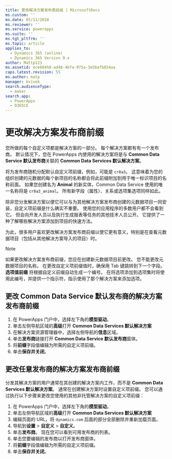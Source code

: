 ```yaml
---
title: 更改解决方案发布商前缀 | MicrosoftDocs
ms.custom: ''
ms.date: 05/11/2018
ms.reviewer: ''
ms.service: powerapps
ms.suite: ''
ms.tgt_pltfrm: ''
ms.topic: article
applies_to:
  - Dynamics 365 (online)
  - Dynamics 365 Version 9.x
author: Mattp123
ms.assetid: ece684h8-ad40-4bfa-975a-3e5bafb854aa
caps.latest.revision: 55
ms.author: matp
manager: kvivek
search.audienceType:
  - maker
search.app:
  - PowerApps
  - D365CE
---
```


# <a name="change-the-solution-publisher-prefix"></a>更改解决方案发布商前缀

您所做的每个自定义项都是解决方案的一部分。 每个解决方案都有有一个发布商。 默认情况下，您在 PowerApps 内使用的解决方案将是与 **Common Data Service 默认发布商**关联的 **Common Data Services 默认解决方案**。

将为发布商随机分配默认自定义项前缀，例如，可能是 `cr8a3`。 这意味着为您的组织创建的元数据的每个新项目的名称都会将此前缀附加到用于唯一标识项目的名称前面。 如果您创建名为 **Animal** 的新实体，Common Data Service 使用的唯一名称将是 `cr8a3_animal`。 所有新字段（属性）、关系或选项集选项同样如此。

除非您分发解决方案以便它可以与为其他解决方案发布商创建的元数据项目一同安装，自定义项前缀是什么确实不重要。 使用您的应用程序的多数用户都不会看到它。 但会向开发人员以及执行生成报表等任务的其他技术人员公开。 它提供了一种了解哪些解决方案添加到项目的快速方法。

为此，很多用户喜欢更改解决方案发布商前缀以使它更有意义，特别是在查看元数据项目（包括从其他解决方案导入的项目）时。 

> [!NOTE]
> 如果更改解决方案发布商前缀，您应在创建新元数据项目前更改。 您不能更改元数据项目的名称。
> 在更改自定义项前缀值时，确保用 Tab 键跳转到下一个字段。 **选项值前缀** 将根据自定义前缀自动生成一个编号。 在将选项添加到选项集时将使用此编号，并提供一个指示符，指示使用了那个解决方案来添加选项。 

## <a name="change-the-solution-publisher-prefix-for-the-common-data-service-default-publisher"></a>更改 Common Data Service 默认发布商的解决方案发布商前缀  

 1. 在 PowerApps 门户中，选择左下角的**模型驱动**。
 2. 单击左侧导航区域的**高级**打开 **Common Data Services 默认解决方案**
 3. 在解决方案资源管理器中，选择左侧导航的**信息**区域。
 4. 单击**发布商**链接打开 **Common Data Service 默认发布商**窗体。
 5. 将**前缀**字段值编辑为所需的自定义项前缀。
 6. 单击**保存并关闭**。
  
## <a name="change-the-solution-publisher-prefix-for-any-publisher"></a>更改任意发布商的解决方案发布商前缀

分发其解决方案的用户通常在其创建的解决方案内工作，而不是 **Common Data Services 默认解决方案**。 通常在创建解决方案时设置自定义项前缀。 您可以通过执行以下步骤来更改您使用的其他非托管解决方案的自定义项前缀： 

 1. 在 PowerApps 门户中，选择左下角的**模型驱动**。
 2. 单击左侧导航区域的**高级**打开 **Common Data Services 默认解决方案**
 3. 编辑页面的 URL，将 `dynamics.com` 后面的部分全部删除并重新加载页面。
 4. 导航到**设置** > **自定义** > **自定义**。 
 5. 单击**发布商**。 现在您可以看到可用发布商的列表。
 6. 单击您要编辑的发布商以打开发布商窗体。
 7. 将**前缀**字段值编辑为所需的自定义项前缀。
 6. 单击**保存并关闭**。
  
